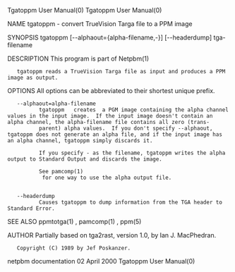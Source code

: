 Tgatoppm User Manual(0)                                                                                                                                                               Tgatoppm User Manual(0)



NAME
       tgatoppm - convert TrueVision Targa file to a PPM image


SYNOPSIS
       tgatoppm      [--alphaout={alpha-filename,-}]      [--headerdump] tga-filename


DESCRIPTION
       This program is part of Netpbm(1)

       tgatoppm reads a TrueVision Targa file as input and produces a PPM image as output.


OPTIONS
       All options can be abbreviated to their shortest unique prefix.




       --alphaout=alpha-filename
              tgatoppm   creates  a PGM image containing the alpha channel values in the input image.  If the input image doesn't contain an alpha channel, the alpha-filename file contains all zero (trans-
              parent) alpha values.  If you don't specify --alphaout, tgatoppm does not generate an alpha file, and if the input image has an alpha channel, tgatoppm simply discards it.

              If you specify - as the filename, tgatoppm writes the alpha output to Standard Output and discards the image.

              See pamcomp(1)
               for one way to use the alpha output file.


       --headerdump
              Causes tgatoppm to dump information from the TGA header to Standard Error.




SEE ALSO
       ppmtotga(1) , pamcomp(1) , ppm(5)



AUTHOR
       Partially based on tga2rast, version 1.0, by Ian J. MacPhedran.

       Copyright (C) 1989 by Jef Poskanzer.



netpbm documentation                                                                            02 April 2000                                                                         Tgatoppm User Manual(0)
